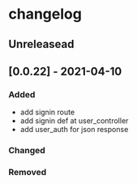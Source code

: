 # changelog

## Unreleasead

## [0.0.22] - 2021-04-10
### Added

- add signin route
- add signin def at user_controller
- add user_auth for json response

### Changed

### Removed